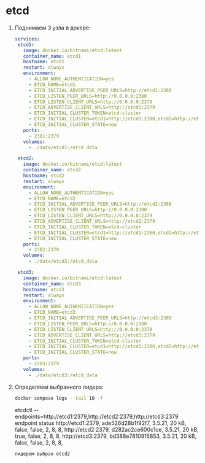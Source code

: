 # etcd
1. Поднимаем 3 узла в докере:
   ```yml
   services:
    etcd1:
      image: docker.io/bitnami/etcd:latest
      container_name: etcd1
      hostname: etcd1
      restart: always
      environment:
        - ALLOW_NONE_AUTHENTICATION=yes
        - ETCD_NAME=etcd1
        - ETCD_INITIAL_ADVERTISE_PEER_URLS=http://etcd1:2380
        - ETCD_LISTEN_PEER_URLS=http://0.0.0.0:2380
        - ETCD_LISTEN_CLIENT_URLS=http://0.0.0.0:2379
        - ETCD_ADVERTISE_CLIENT_URLS=http://etcd1:2379
        - ETCD_INITIAL_CLUSTER_TOKEN=etcd-cluster
        - ETCD_INITIAL_CLUSTER=etcd1=http://etcd1:2380,etcd2=http://etcd2:2380,etcd3=http://etcd3:2380
        - ETCD_INITIAL_CLUSTER_STATE=new
      ports:
        - 2381:2379
      volumes:
        - ./data/etcd1:/etcd_data

    etcd2:
      image: docker.io/bitnami/etcd:latest
      container_name: etcd2
      hostname: etcd2
      restart: always
      environment:
        - ALLOW_NONE_AUTHENTICATION=yes
        - ETCD_NAME=etcd2
        - ETCD_INITIAL_ADVERTISE_PEER_URLS=http://etcd2:2380
        - ETCD_LISTEN_PEER_URLS=http://0.0.0.0:2380
        - ETCD_LISTEN_CLIENT_URLS=http://0.0.0.0:2379
        - ETCD_ADVERTISE_CLIENT_URLS=http://etcd2:2379
        - ETCD_INITIAL_CLUSTER_TOKEN=etcd-cluster
        - ETCD_INITIAL_CLUSTER=etcd1=http://etcd1:2380,etcd2=http://etcd2:2380,etcd3=http://etcd3:2380
        - ETCD_INITIAL_CLUSTER_STATE=new
      ports:
        - 2382:2379
      volumes:
        - ./data/etcd2:/etcd_data

    etcd3:
      image: docker.io/bitnami/etcd:latest
      container_name: etcd3
      hostname: etcd3
      restart: always
      environment:
        - ALLOW_NONE_AUTHENTICATION=yes
        - ETCD_NAME=etcd3
        - ETCD_INITIAL_ADVERTISE_PEER_URLS=http://etcd3:2380
        - ETCD_LISTEN_PEER_URLS=http://0.0.0.0:2380
        - ETCD_LISTEN_CLIENT_URLS=http://0.0.0.0:2379
        - ETCD_ADVERTISE_CLIENT_URLS=http://etcd3:2379
        - ETCD_INITIAL_CLUSTER_TOKEN=etcd-cluster
        - ETCD_INITIAL_CLUSTER=etcd1=http://etcd1:2380,etcd2=http://etcd2:2380,etcd3=http://etcd3:2380
        - ETCD_INITIAL_CLUSTER_STATE=new
      ports:
        - 2383:2379
      volumes:
        - ./data/etcd3:/etcd_data
   ```
2. Определяем выбранного лидера:
   ```sh
   docker compose logs --tail 10 -f
   ```
   etcdctl --endpoints=http://etcd1:2379,http://etcd2:2379,http://etcd3:2379 endpoint status
   http://etcd1:2379, ade526d28b1f92f7, 3.5.21, 20 kB, false, false, 2, 8, 8,
   http://etcd2:2379, d282ac2ce600c1ce, 3.5.21, 20 kB, true, false, 2, 8, 8,
   http://etcd3:2379, bd388e7810915853, 3.5.21, 20 kB, false, false, 2, 8, 8,
   ```sh
   лидером выбран etcd2
   
   ```


